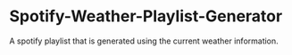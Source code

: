 # Spotify-Weather-Playlist-Generator
A spotify playlist that is generated using the current weather information.
